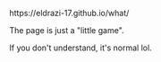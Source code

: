 <p>https://eldrazi-17.github.io/what/</p>
<p>The page is just a "little game".</p>
<p>If you don't understand, it's normal lol.</p>
